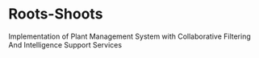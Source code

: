 # Roots-Shoots
Implementation of Plant Management System with Collaborative Filtering And Intelligence Support Services
